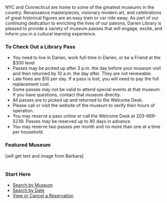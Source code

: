 <div class="row margin-bottom-30">

<div class="col-md-8">

NYC and Connecticut are home to some of the greatest museums in the country. Renaissance masterpieces, visionary modern art, and celebrations of great historical figures are an easy train or car ride away. As part of our continuing dedication to enriching the lives of our patrons, Darien Library is pleased to provide a variety of museum passes that will engage, excite, and inform you in a cultural learning experience.

### To Check Out a Library Pass
* You need to live in Darien, work full-time in Darien, or be a Friend at the $300 level
* Passes may be picked up after 3 p.m. the day before your museum visit and then returned by 10 a.m. the day after. They are not renewable. 
* Late fines are $10 per day. If a pass is lost, you will need to pay the full replacement cost.
* Some passes may not be valid to attend special events at that museum. If you have questions, contact that museum directly.
* All passes are to picked up and returned to the Welcome Desk.
* Please call or visit the website of the museum to verify their hours of operation.
* You may reserve a pass online or call the Welcome Desk at 203-669-5239. Passes may be reserved up to 90 days in advance.
* You may reserve two passes per month and no more than one at a time per household.

</div>
<div class="col-md-4">
	
### Featured Museum

[will get text and image from Barbara]
<br />
<br />

### Start Here
* [Search by Museum](http://www.libraryinsight.net/mpbymuseum.asp?jx=da "Search by Museum") 
* [Search by Date](http://www.libraryinsight.net/mpSmallcal.asp?jx=dap "Search by Date")
* [View or Cancel a Reservation](http://www.libraryinsight.net/mpviewmyreservations.asp?jx=da "View or Cancel a Reservation")

</div>
</div>